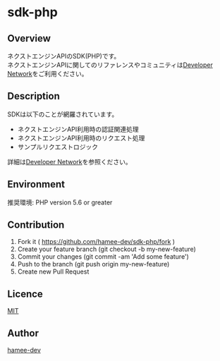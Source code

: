 sdk-php
====

## Overview

ネクストエンジンAPIのSDK(PHP)です。  
ネクストエンジンAPIに関してのリファレンスやコミュニティは[Developer Network](https://developer.next-engine.com)をご利用ください。

## Description

SDKは以下のことが網羅されています。
- ネクストエンジンAPI利用時の認証関連処理
- ネクストエンジンAPI利用時のリクエスト処理
- サンプルリクエストロジック

詳細は[Developer Network](https://developer.next-engine.com/sdk)を参照ください。

## Environment

推奨環境: PHP version 5.6 or greater

## Contribution

1. Fork it ( https://github.com/hamee-dev/sdk-php/fork )
2. Create your feature branch (git checkout -b my-new-feature)
3. Commit your changes (git commit -am 'Add some feature')
4. Push to the branch (git push origin my-new-feature)
5. Create new Pull Request

## Licence

[MIT](https://github.com/hamee-dev/sdk-php/blob/master/LICENCE)

## Author

[hamee-dev](https://github.com/hamee-dev)

